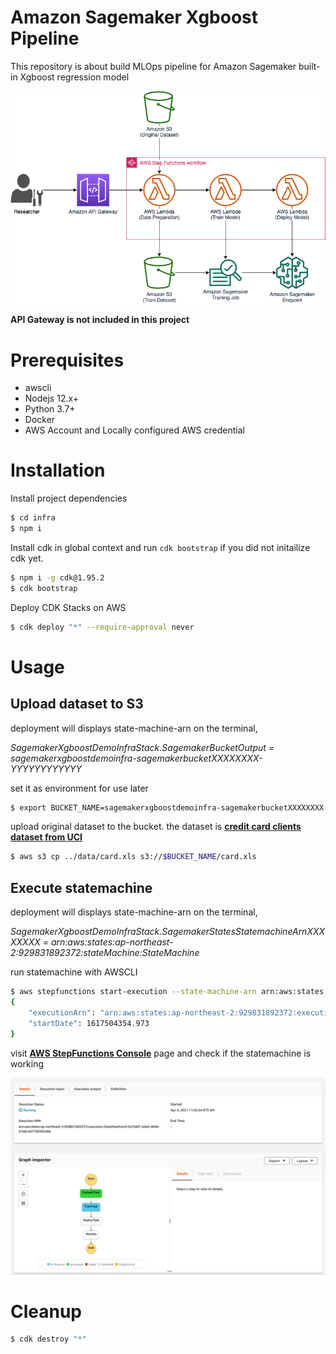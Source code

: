 # Amazon Sagemaker Xgboost Pipeline

This repository is about build MLOps pipeline for Amazon Sagemaker built-in Xgboost regression model

<img src="img/architecture.png" />

**API Gateway is not included in this project**

# Prerequisites

- awscli
- Nodejs 12.x+
- Python 3.7+
- Docker
- AWS Account and Locally configured AWS credential

# Installation


Install project dependencies

```bash
$ cd infra
$ npm i
```

Install cdk in global context and run `cdk bootstrap` if you did not initailize cdk yet.

```bash
$ npm i -g cdk@1.95.2
$ cdk bootstrap
```

Deploy CDK Stacks on AWS

```bash
$ cdk deploy "*" --require-approval never
```

# Usage

## Upload dataset to S3

deployment will displays state-machine-arn on the terminal,

*SagemakerXgboostDemoInfraStack.SagemakerBucketOutput = sagemakerxgboostdemoinfra-sagemakerbucketXXXXXXXX-YYYYYYYYYYYY*

set it as environment for use later

```bash
$ export BUCKET_NAME=sagemakerxgboostdemoinfra-sagemakerbucketXXXXXXXX-YYYYYYYYYYYY
```

upload original dataset to the bucket. the dataset is [**credit card clients dataset from UCI**](https://archive.ics.uci.edu/ml/datasets/default+of+credit+card+clients)

```bash
$ aws s3 cp ../data/card.xls s3://$BUCKET_NAME/card.xls
```

## Execute statemachine

deployment will displays state-machine-arn on the terminal,

*SagemakerXgboostDemoInfraStack.SagemakerStatesStatemachineArnXXXXXXXX = arn:aws:states:ap-northeast-2:929831892372:stateMachine:StateMachine*

run statemachine with AWSCLI

```bash
$ aws stepfunctions start-execution --state-machine-arn arn:aws:states:ap-northeast-2:929831892372:stateMachine:StateMachine
{
    "executionArn": "arn:aws:states:ap-northeast-2:929831892372:execution:StateMachine:b1b23dd1-b2e6-40dd-b1b8-b07183505d9e",
    "startDate": 1617504354.973
}
```

visit [**AWS StepFunctions Console**](https://ap-northeast-2.console.aws.amazon.com/states/home?region=ap-northeast-2#/statemachines) page and check if the statemachine is working

<img src="img/statemachine.png">

# Cleanup

```bash
$ cdk destroy "*"
```
